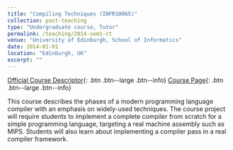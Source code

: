 ```yaml
---
title: "Compiling Techniques (INFR10065)"
collection: past-teaching
type: "Undergraduate course, Tutor"
permalink: /teaching/2014-sem1-ct
venue: "University of Edinburgh, School of Informatics"
date: 2014-01-01
location: "Edinburgh, UK"
excerpt: ""
---
```

[Official Course Descriptor](http://www.drps.ed.ac.uk/19-20/dpt/cxinfr10065.htm){: .btn .btn--large .btn--info}
[Course Page](http://www.inf.ed.ac.uk/teaching/courses/ct){: .btn .btn--large .btn--info} 

This course describes the phases of a modern programming language compiler with
an emphasis on widely-used techniques. The course project will require students
to implement a complete compiler from scratch for a simple programming
language, targeting a real machine assembly such as MIPS. Students will also
learn about implementing a compiler pass in a real compiler framework. 
